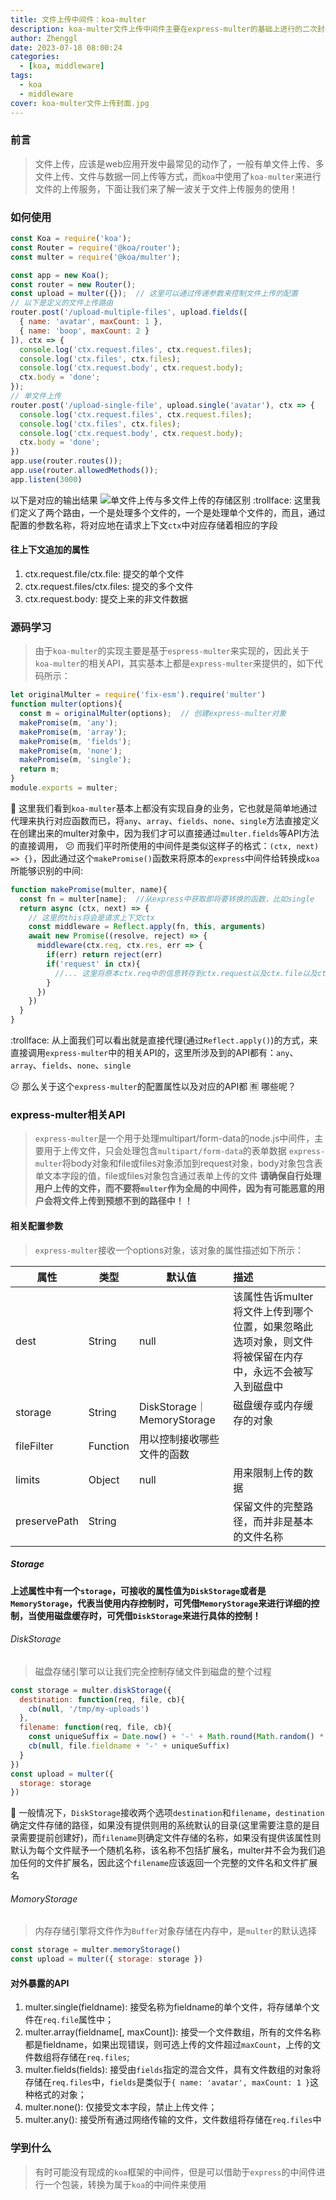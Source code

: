```yaml
---
title: 文件上传中间件：koa-multer
description: koa-multer文件上传中间件主要在express-multer的基础上进行的二次封装，本文从具体如何使用koa-multer，了解关于koa-multer是如何封装express的中间件，以及了解关于express-multer文件上传中间件的相关配置以及对应的使用方式，体验官方readme.md文档所没有提及到的相关API，体验更多的文件上传功能！
author: Zhenggl
date: 2023-07-18 08:00:24
categories:
  - [koa, middleware]
tags:
  - koa
  - middleware
cover: koa-multer文件上传封面.jpg
---
```


### 前言
> 文件上传，应该是web应用开发中最常见的动作了，一般有单文件上传、多文件上传、文件与数据一同上传等方式，而`koa`中使用了`koa-multer`来进行文件的上传服务，下面让我们来了解一波关于文件上传服务的使用！

### 如何使用
```javascript
const Koa = require('koa');
const Router = require('@koa/router');
const multer = require('@koa/multer');

const app = new Koa();
const router = new Router();
const upload = multer({});  // 这里可以通过传递参数来控制文件上传的配置
// 以下是定义的文件上传路由
router.post('/upload-multiple-files', upload.fields([
  { name: 'avatar', maxCount: 1 },
  { name: 'boop', maxCount: 2 }
]), ctx => {
  console.log('ctx.request.files', ctx.request.files);
  console.log('ctx.files', ctx.files);
  console.log('ctx.request.body', ctx.request.body);
  ctx.body = 'done';
});
// 单文件上传
router.post('/upload-single-file', upload.single('avatar'), ctx => {
  console.log('ctx.request.files', ctx.request.files);
  console.log('ctx.files', ctx.files);
  console.log('ctx.request.body', ctx.request.body);
  ctx.body = 'done';
})
app.use(router.routes());
app.use(router.allowedMethods());
app.listen(3000)
```
以下是对应的输出结果
![单文件上传与多文件上传的存储区别](单文件上传与多文件上传的存储区别.jpg)
:trollface: 这里我们定义了两个路由，一个是处理多个文件的，一个是处理单个文件的，而且，通过配置的参数名称，将对应地在请求上下文`ctx`中对应存储着相应的字段

#### 往上下文追加的属性
1. ctx.request.file/ctx.file: 提交的单个文件
2. ctx.request.files/ctx.files: 提交的多个文件
3. ctx.request.body: 提交上来的非文件数据

### 源码学习
> 由于`koa-multer`的实现主要是基于`espress-multer`来实现的，因此关于`koa-multer`的相关API，其实基本上都是`express-multer`来提供的，如下代码所示：
```javascript
let originalMulter = require('fix-esm').require('multer')
function multer(options){
  const m = originalMulter(options);  // 创建express-multer对象
  makePromise(m, 'any');
  makePromise(m, 'array');
  makePromise(m, 'fields');
  makePromise(m, 'none');
  makePromise(m, 'single');
  return m;
}
module.exports = multer;
```
:stars: 这里我们看到`koa-multer`基本上都没有实现自身的业务，它也就是简单地通过代理来执行对应函数而已，将`any`、`array`、`fields`、`none`、`single`方法直接定义在创建出来的multer对象中，因为我们才可以直接通过`multer.fields`等API方法的直接调用， :confused: 而我们平时所使用的中间件是类似这样子的格式：`(ctx, next) => {}`，因此通过这个`makePromise()`函数来将原本的`express`中间件给转换成`koa`所能够识别的中间:
```javascript
function makePromise(multer, name){
  const fn = multer[name];  //从express中获取即将要转换的函数，比如single
  return async (ctx, next) => {
    // 这里的this将会是请求上下文ctx
    const middleware = Reflect.apply(fn, this, arguments)
    await new Promise((resolve, reject) => {
      middleware(ctx.req, ctx.res, err => {
        if(err) return reject(err)
        if('request' in ctx){
          //... 这里将原本ctx.req中的信息转存到ctx.request以及ctx.file以及ctx.request.file(s)
        }
      })
    })
  }
}
```
:trollface: 从上面我们可以看出就是直接代理(通过`Reflect.apply()`)的方式，来直接调用`express-multer`中的相关API的，这里所涉及到的API都有：`any`、`array`、`fields`、`none`、`single`

:confused: 那么关于这个`express-multer`的配置属性以及对应的API都 :u6709: 哪些呢？

### express-multer相关API
> `express-multer`是一个用于处理multipart/form-data的node.js中间件，主要用于上传文件，只会处理包含`multipart/form-data`的表单数据
> `express-multer`将body对象和file或files对象添加到request对象，body对象包含表单文本字段的值，file或files对象包含通过表单上传的文件
> **请确保自行处理用户上传的文件，而不要将`multer`作为全局的中间件，因为有可能恶意的用户会将文件上传到预想不到的路径中！！**

#### 相关配置参数
> `express-multer`接收一个options对象，该对象的属性描述如下所示：

| 属性 | 类型 | 默认值 | 描述 |
|---|---|---|:---|
| dest | String | null | 该属性告诉multer将文件上传到哪个位置，如果忽略此选项对象，则文件将被保留在内存中，永远不会被写入到磁盘中 |
| storage | String | DiskStorage｜MemoryStorage | 磁盘缓存或内存缓存的对象 |
| fileFilter | Function | 用以控制接收哪些文件的函数 |  |
| limits | Object | null | 用来限制上传的数据 |
| preservePath | String |  | 保留文件的完整路径，而并非是基本的文件名称 |

##### Storage
**上述属性中有一个`storage`，可接收的属性值为`DiskStorage`或者是`MemoryStorage`，代表当使用内存控制时，可凭借`MemoryStorage`来进行详细的控制，当使用磁盘缓存时，可凭借`DiskStorage`来进行具体的控制！**

###### DiskStorage
> 磁盘存储引擎可以让我们完全控制存储文件到磁盘的整个过程
```javascript
const storage = multer.diskStorage({
  destination: function(req, file, cb){
    cb(null, '/tmp/my-uploads')
  },
  filename: function(req, file, cb){
    const uniqueSuffix = Date.now() + '-' + Math.round(Math.random() * 1E9)
    cb(null, file.fieldname + '-' + uniqueSuffix)
  }
})
const upload = multer({
  storage: storage
})
```
:stars: 一般情况下，`DiskStorage`接收两个选项`destination`和`filename`，`destination`确定文件存储的路径，如果没有提供则用的系统默认的目录(这里需要注意的是目录需要提前创建好)，而`filename`则确定文件存储的名称，如果没有提供该属性则默认为每个文件赋予一个随机名称，该名称不包括扩展名，multer并不会为我们追加任何的文件扩展名，因此这个`filename`应该返回一个完整的文件名和文件扩展名

###### MomoryStorage
> 内存存储引擎将文件作为`Buffer`对象存储在内存中，是`multer`的默认选择
```javascript
const storage = multer.memoryStorage()
const upload = multer({ storage: storage })
```

#### 对外暴露的API
1. multer.single(fieldname): 接受名称为fieldname的单个文件，将存储单个文件在`req.file`属性中；
2. multer.array(fieldname[, maxCount]): 接受一个文件数组，所有的文件名称都是fieldname，如果出现错误，则可选上传的文件超过`maxCount`，上传的文件数组将存储在`req.files`;
3. multer.fields(fields): 接受由`fields`指定的混合文件，具有文件数组的对象将存储在`req.files`中，`fields`是类似于`{ name: 'avatar', maxCount: 1 }`这种格式的对象；
4. multer.none(): 仅接受文本字段，禁止上传文件；
5. multer.any(): 接受所有通过网络传输的文件，文件数组将存储在`req.files`中

### 学到什么
> 有时可能没有现成的`koa`框架的中间件，但是可以借助于`express`的中间件进行一个包装，转换为属于`koa`的中间件来使用